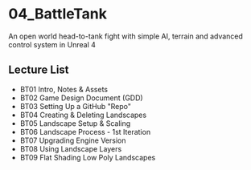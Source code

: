 # 04_BattleTank
An open world head-to-tank fight with simple AI, terrain and advanced control system in Unreal 4

## Lecture List
* BT01 Intro, Notes & Assets
* BT02 Game Design Document (GDD)
* BT03 Setting Up a GitHub "Repo"
* BT04 Creating & Deleting Landscapes
* BT05 Landscape Setup & Scaling
* BT06 Landscape Process - 1st Iteration
* BT07 Upgrading Engine Version
* BT08 Using Landscape Layers
* BT09 Flat Shading Low Poly Landscapes